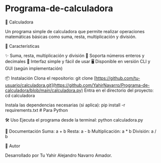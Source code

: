# Programa-de-calculadora

🧮 Calculadora

Un programa simple de calculadora que permite realizar operaciones matemáticas básicas como suma, resta, multiplicación y división.

🚀 Características

✨ Suma, resta, multiplicación y división
🔢 Soporta números enteros y decimales
🎨 Interfaz simple y fácil de usar
🖥️ Disponible en versión CLI y GUI (según implementación)

📦 Instalación
Clona el repositorio:
git clone [https://github.com/tu-usuario/calculadora.git](https://github.com/YahirNavarro/Programa-de-calculadora/blob/main/calculadora.py) 
Entra en el directorio del proyecto:
cd calculadora

Instala las dependencias necesarias (si aplica):
pip install -r requirements.txt  # Para Python

🛠 Uso
Ejecuta el programa desde la terminal:
python calculadora.py

📄 Documentación
Suma: a + b
Resta: a - b
Multiplicación: a * b
División: a / b

👤 Autor

Desarrollado por Tu Yahir Alejandro Navarro Amador.
